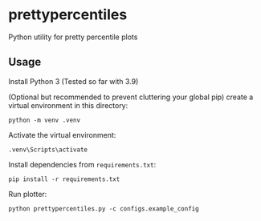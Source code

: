 # prettypercentiles

Python utility for pretty percentile plots

## Usage

Install Python 3 (Tested so far with 3.9)

(Optional but recommended to prevent cluttering your global pip) create a virtual environment in this directory:

```
python -m venv .venv
```

Activate the virtual environment:

```
.venv\Scripts\activate
```

Install dependencies from `requirements.txt`:

```
pip install -r requirements.txt
```

Run plotter:

```
python prettypercentiles.py -c configs.example_config
```
